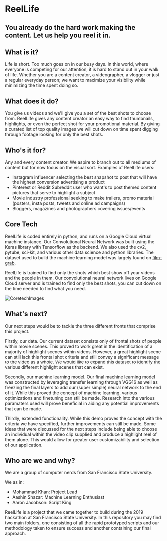 # ReelLife
## You already do the hard work making the content. Let us help you reel it in.

## What is it?
Life is short. Too much goes on in our busy days. In this world, where everyone is competing for our attention, it is hard to stand out in your walk of life. Whether you are a content creator, a videographer, a vlogger or just a regular everyday person; we want to maximize your visibility while minimizing the time spent doing so.

## What does it do?
You give us videos and we'll give you a set of the best shots to choose from. ReelLife gives any content creator an easy way to find thumbnails, highlights, or even the perfect shot for your promotional material. By giving a curated list of top quality images we will cut down on time spent digging through footage looking for only the best shots.

## Who's it for?
Any and every content creator. We aspire to branch out to all mediums of content but for now focus on the visual sort.
Examples of ReelLife users:

* Instagram influencer selecting the best snapshot to post that will have the highest conversion advertising a product
* Pinterest or Reddit Subreddit user who want's to post themed content pictures that serve to highlight a subject
* Movie industry professional seeking to make trailers, promo material (posters, insta posts, tweets and online ad campaigns)
* Bloggers, magazines and photographers covering issues/events

## Core Tech
ReelLife is coded entirely in python, and runs on a Google Cloud virtual machine instance. Our Convolutional Neural Network was built using the Keras library with Tensorflow as the backend. We also used the cv2, pytube, sci-kit, and various other data science and python libraries. The dataset used to build the machine learning model was largely found on [film-grab](http://film-grab.com).

ReelLife is trained to find only the shots which best show off your videos and the people in them. Our convolutional neural network lives on Google Cloud server and is trained to find only the best shots, you can cut down on the time needed to find what you need.

![CoretechImages](https://github.com/mk1159/CookieMonster/blob/master/html5up-hyperspace/images/coretech2.jpg)

## What's next?
Our next steps would be to tackle the three different fronts that comprise this project. 

Firstly, our data. Our current dataset consists only of frontal shots of people within movie scenes. This proved to work great in the identification of a majority of highlight scenes within videos. However, a great highlight scene can still lack this frontal shot criteria and still convey a significant message to the video as a whole. We would like to expand this dataset to identify the various different highlight scenes that can exist.

Secondly, our machine learning model. Our final machine learning model was constructed by leveraging transfer learning through VGG16 as well as freezing the final layers to add our (super simple) neural network to the end of it. While this proved the concept of machine learning, various optimizations and finetuning can still be made. Research into the various paramaters used will prove beneficial in aiding any potential improvements that can be made.

Thirdly, extended functionality. While this demo proves the concept with the criteria we have specified, further improvements can still be made. Some ideas that were discussed for the next steps include being able to choose an individual within the video clip supplied and produce a highlight reel of them alone. This would allow for greater user customizability and selection of our application. 

## Who are we and why?
We are a group of computer nerds from San Francisco State University. 

We as in:
* Mohammad Khan: Project Lead
* Aashin Shazar: Machine Learning Enthusiast 
* Aaron Jacobson: Script King

ReelLife is a project that we came together to build during the 2019 hackathon at San Francisco State University. In this repository you may find two main folders, one consisting of all the rapid prototyped scripts and our methodology taken to ensure success and another containing our final approach.
